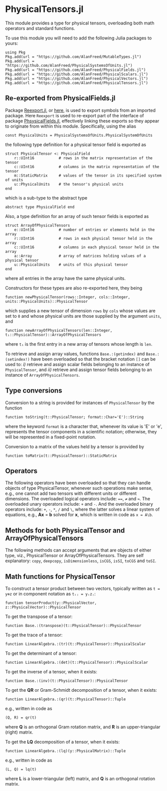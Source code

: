 # PhysicalTensors.jl

This module provides a type for physical tensors, overloading both math operators and standard functions.

To use this module you will need to add the following Julia packages to yours:

```
using Pkg
Pkg.add(url = "https://github.com/AlanFreed/MutableTypes.jl")
Pkg.add(url = "https://github.com/AlanFreed/PhysicalSystemsOfUnits.jl")
Pkg.add(url = "https://github.com/AlanFreed/PhysicalFields.jl")
Pkg.add(url = "https://github.com/AlanFreed/PhysicalScalars.jl")
Pkg.add(url = "https://github.com/AlanFreed/PhysicalVectors.jl")
Pkg.add(url = "https://github.com/AlanFreed/PhysicalTensors.jl")
```

## Re-exported from PhysicalFields.jl

Package [Reexport.jl](https://github.com/simonster/Reexport.jl), or [here](https://juliapackages.com/p/reexport), is used to export symbols from an imported package. Here `Reexport` is used to re-export part of the interface of package [PhsysicalFields.jl](https://github.com/AlanFreed/PhysicalFields.jl), effectively linking these exports so they appear to originate from within this module. Specifically, using the alias

```
const PhysicalUnits = PhysicalSystemsOfUnits.PhysicalSystemOfUnits
```

the following type definition for a physical tensor field is exported as

```
struct PhysicalTensor <: PhysicalField
    r::UInt16           # rows in the matrix representation of the tensor
    c::UInt16           # columns in the matrix representation of the tensor
    m::StaticMatrix     # values of the tensor in its specified system of units
    u::PhysicalUnits    # the tensor's physical units
end
```

which is a sub-type to the abstract type

```
abstract type PhysicalField end
```

Also, a type definition for an array of such tensor fields is exported as

```
struct ArrayOfPhysicalTensors
    e::UInt16           # number of entries or elements held in the array
    r::UInt16           # rows in each physical tensor held in the array
    c::UInt16           # columns in each physical tensor held in the array
    a::Array            # array of matrices holding values of a physical tensor
    u::PhysicalUnits    # units of this physical tensor
end
```

where all entries in the array have the same physical units.

Constructors for these types are also re-exported here, they being

```
function newPhysicalTensor(rows::Integer, cols::Integer, units::PhysicalUnits)::PhysicalTensor
```

which supplies a new tensor of dimension `rows` by `cols` whose values are set to `0` and whose physical units are those supplied by the argument `units`, and

```
function newArrayOfPhysicalTensors(len::Integer, t₁::PhysicalTensor)::ArrayOfPhysicalTensors
```

where `t₁` is the first entry in a new array of tensors whose length is `len`.

To retrieve and assign array values, functions `Base.:(getindex)` and `Base.:(setindex!)` have been overloaded so that the bracket notation `[]` can be used to: *i)* retrieve and assign scalar fields belonging to an instance of `PhysicalTensor`, and *ii)* retrieve and assign tensor fields belonging to an instance of `ArrayOfPhysicalTensors`.

## Type conversions

Conversion to a string is provided for instances of `PhysicalTensor` by the function

```
function toString(t::PhysicalTensor; format::Char='E')::String
```

where the keyword `format` is a character that, whenever its value is 'E' or 'e', represents the tensor components in a scientific notation; otherwise, they will be represented in a fixed-point notation.

Conversion to a matrix of the values held by a tensor is provided by
```
function toMatrix(t::PhysicalTensor)::StaticMatrix
```

## Operators

The following operators have been overloaded so that they can handle objects of type PhysicalTensor, whenever such operations make sense, e.g., one cannot add two tensors with different units or different dimensions. The overloaded logical operators include: `==`, `≠` and `≈`. The overloaded unary operators include: `+` and `-`. And the overloaded binary operators include: `+`, `-`, `*`, `/` and `\`, where the latter solves a linear system of equations, e.g., **Ax** = **b** solved for **x**, which is written in code as `x = A\b`.

## Methods for both PhysicalTensor and ArrayOfPhysicalTensors

The following methods can accept arguments that are objects of either type, viz., PhysicalTensor or ArrayOfPhysicalTensors. They are self explanatory: `copy`, `deepcopy`, `isDimensionless`, `isCGS`, `isSI`, `toCGS` and `toSI`.

## Math functions for PhysicalTensor

To construct a tensor product between two vectors, typically written as `t = y⊗z` or in component notation as `tᵢⱼ = yᵢzⱼ`:
```
function tensorProduct(y::PhysicalVector, z::PhysicalVector)::PhysicalTensor
```

To get the transpose of a tensor:
```
function Base.:(transpose)(t::PhysicalTensor)::PhysicalTensor
```

To get the trace of a tensor:
```
function LinearAlgebra.:(tr)(t::PhysicalTensor)::PhysicalScalar
```

To get the determinant of a tensor:
```
function LinearAlgebra.:(det)(t::PhysicalTensor)::PhysicalScalar
```

To get the inverse of a tensor, when it exists:
```
function Base.:(inv)(t::PhysicalTensor)::PhysicalTensor
```

To get the **QR** or Gram-Schmidt decomposition of a tensor, when it exists:
```
function LinearAlgebra.:(qr)(t::PhysicalTensor)::Tuple
```
e.g., written in code as
```
(Q, R) = qr(t)
```
where **Q** is an orthogonal Gram rotation matrix, and **R** is an upper-triangular (right) matrix.

To get the **LQ** decomposition of a tensor, when it exists:
```
function LinearAlgebra.:(lq)(y::PhysicalMatrix)::Tuple
```
e.g., written in code as
```
(L, Q) = lq(t)
```
where **L** is a lower-triangular (left) matrix, and **Q** is an orthogonal rotation matrix.